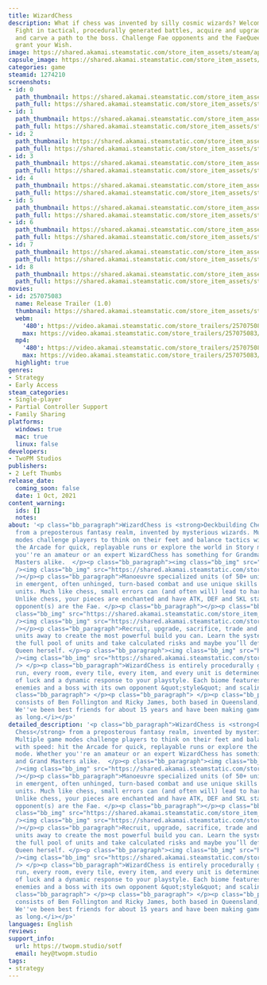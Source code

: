 ```yaml
---
title: WizardChess
description: What if chess was invented by silly cosmic wizards? Welcome to WizardChess.
  Fight in tactical, procedurally generated battles, acquire and upgrade new units,
  and carve a path to the boss. Challenge Fae opponents and the FaeQueen herself might
  grant your Wish.
image: https://shared.akamai.steamstatic.com/store_item_assets/steam/apps/1274210/header.jpg?t=1732773651
capsule_image: https://shared.akamai.steamstatic.com/store_item_assets/steam/apps/1274210/capsule_231x87.jpg?t=1732773651
categories: game
steamid: 1274210
screenshots:
- id: 0
  path_thumbnail: https://shared.akamai.steamstatic.com/store_item_assets/steam/apps/1274210/ss_2c28a63158067273ad558a8ed016fc1221d6c344.600x338.jpg?t=1732773651
  path_full: https://shared.akamai.steamstatic.com/store_item_assets/steam/apps/1274210/ss_2c28a63158067273ad558a8ed016fc1221d6c344.1920x1080.jpg?t=1732773651
- id: 1
  path_thumbnail: https://shared.akamai.steamstatic.com/store_item_assets/steam/apps/1274210/ss_8f4fb9aa3ab424a42fbe6fa2137caa1e64d98944.600x338.jpg?t=1732773651
  path_full: https://shared.akamai.steamstatic.com/store_item_assets/steam/apps/1274210/ss_8f4fb9aa3ab424a42fbe6fa2137caa1e64d98944.1920x1080.jpg?t=1732773651
- id: 2
  path_thumbnail: https://shared.akamai.steamstatic.com/store_item_assets/steam/apps/1274210/ss_c37616b92b9ec2897b0250211f703812d5ffcc63.600x338.jpg?t=1732773651
  path_full: https://shared.akamai.steamstatic.com/store_item_assets/steam/apps/1274210/ss_c37616b92b9ec2897b0250211f703812d5ffcc63.1920x1080.jpg?t=1732773651
- id: 3
  path_thumbnail: https://shared.akamai.steamstatic.com/store_item_assets/steam/apps/1274210/ss_70d2aa0c98d9676a5d26701db6bd348455c51e76.600x338.jpg?t=1732773651
  path_full: https://shared.akamai.steamstatic.com/store_item_assets/steam/apps/1274210/ss_70d2aa0c98d9676a5d26701db6bd348455c51e76.1920x1080.jpg?t=1732773651
- id: 4
  path_thumbnail: https://shared.akamai.steamstatic.com/store_item_assets/steam/apps/1274210/ss_63706bd402c54c314610678e429d4bd85527e274.600x338.jpg?t=1732773651
  path_full: https://shared.akamai.steamstatic.com/store_item_assets/steam/apps/1274210/ss_63706bd402c54c314610678e429d4bd85527e274.1920x1080.jpg?t=1732773651
- id: 5
  path_thumbnail: https://shared.akamai.steamstatic.com/store_item_assets/steam/apps/1274210/ss_f61cf45ca587d5f2f5727348b13685cfcf660f18.600x338.jpg?t=1732773651
  path_full: https://shared.akamai.steamstatic.com/store_item_assets/steam/apps/1274210/ss_f61cf45ca587d5f2f5727348b13685cfcf660f18.1920x1080.jpg?t=1732773651
- id: 6
  path_thumbnail: https://shared.akamai.steamstatic.com/store_item_assets/steam/apps/1274210/ss_622787cce091249dba2b08e2ea1dbde015962c65.600x338.jpg?t=1732773651
  path_full: https://shared.akamai.steamstatic.com/store_item_assets/steam/apps/1274210/ss_622787cce091249dba2b08e2ea1dbde015962c65.1920x1080.jpg?t=1732773651
- id: 7
  path_thumbnail: https://shared.akamai.steamstatic.com/store_item_assets/steam/apps/1274210/ss_b590ef48cc66fbd6964ef61c93be0a0e70d59580.600x338.jpg?t=1732773651
  path_full: https://shared.akamai.steamstatic.com/store_item_assets/steam/apps/1274210/ss_b590ef48cc66fbd6964ef61c93be0a0e70d59580.1920x1080.jpg?t=1732773651
- id: 8
  path_thumbnail: https://shared.akamai.steamstatic.com/store_item_assets/steam/apps/1274210/ss_5762ee10093b8853d684f39f41f54269618a5cd2.600x338.jpg?t=1732773651
  path_full: https://shared.akamai.steamstatic.com/store_item_assets/steam/apps/1274210/ss_5762ee10093b8853d684f39f41f54269618a5cd2.1920x1080.jpg?t=1732773651
movies:
- id: 257075083
  name: Release Trailer (1.0)
  thumbnail: https://shared.akamai.steamstatic.com/store_item_assets/steam/apps/257075083/f1f69af32507426415026f34424e1aadab10a428/movie_600x337.jpg?t=1732071618
  webm:
    '480': https://video.akamai.steamstatic.com/store_trailers/257075083/movie480_vp9.webm?t=1732071618
    max: https://video.akamai.steamstatic.com/store_trailers/257075083/movie_max_vp9.webm?t=1732071618
  mp4:
    '480': https://video.akamai.steamstatic.com/store_trailers/257075083/movie480.mp4?t=1732071618
    max: https://video.akamai.steamstatic.com/store_trailers/257075083/movie_max.mp4?t=1732071618
  highlight: true
genres:
- Strategy
- Early Access
steam_categories:
- Single-player
- Partial Controller Support
- Family Sharing
platforms:
  windows: true
  mac: true
  linux: false
developers:
- TwoPM Studios
publishers:
- 2 Left Thumbs
release_date:
  coming_soon: false
  date: 1 Oct, 2021
content_warning:
  ids: []
  notes:
about: '<p class="bb_paragraph">WizardChess is <strong>Deckbuilding Chess</strong>
  from a preposterous fantasy realm, invented by mysterious wizards. Multiple game
  modes challenge players to think on their feet and balance tactics with speed: hit
  the Arcade for quick, replayable runs or explore the world in Story mode. Whether
  you''re an amateur or an expert WizardChess has something for Grandma''s and Grand
  Masters alike.  </p><p class="bb_paragraph"><img class="bb_img" src="https://shared.akamai.steamstatic.com/store_item_assets/steam/apps/1274210/extras/title_tactical.png?t=1732773651"
  /><img class="bb_img" src="https://shared.akamai.steamstatic.com/store_item_assets/steam/apps/1274210/extras/newWCgif2.gif?t=1732773651"
  /></p><p class="bb_paragraph">Manoeuvre specialized units (of 50+ unique classes)
  in emergent, often unhinged, turn-based combat and use unique skills to defeat enemy
  units. Much like chess, small errors can (and often will) lead to harsh consequences.
  Unlike chess, your pieces are enchanted and have ATK, DEF and SKL stats... and your
  opponent(s) are the Fae. </p><p class="bb_paragraph"></p><p class="bb_paragraph"><img
  class="bb_img" src="https://shared.akamai.steamstatic.com/store_item_assets/steam/apps/1274210/extras/title_chess.png?t=1732773651"
  /><img class="bb_img" src="https://shared.akamai.steamstatic.com/store_item_assets/steam/apps/1274210/extras/newWCgif1.gif?t=1732773651"
  /></p><p class="bb_paragraph">Recruit, upgrade, sacrifice, trade and gamble your
  units away to create the most powerful build you can. Learn the systems, unlock
  the full pool of units and take calculated risks and maybe you’ll defeat the Fae
  Queen herself. </p><p class="bb_paragraph"><img class="bb_img" src="https://shared.akamai.steamstatic.com/store_item_assets/steam/apps/1274210/extras/title_roguelike.png?t=1732773651"
  /><img class="bb_img" src="https://shared.akamai.steamstatic.com/store_item_assets/steam/apps/1274210/extras/newWCgif3.gif?t=1732773651"
  /> </p><p class="bb_paragraph">WizardChess is entirely procedurally generated. Every
  run, every room, every tile, every item, and every unit is determined by a combination
  of luck and a dynamic response to your playstyle. Each biome features unique rooms,
  enemies and a boss with its own opponent &quot;style&quot; and scaling difficulty.</p><p
  class="bb_paragraph"> </p><p class="bb_paragraph"> </p><p class="bb_paragraph"><i>TwoPM
  consists of Ben Follington and Ricky James, both based in Queensland, Australia.
  We''ve been best friends for about 15 years and have been making games for almost
  as long.</i></p>'
detailed_description: '<p class="bb_paragraph">WizardChess is <strong>Deckbuilding
  Chess</strong> from a preposterous fantasy realm, invented by mysterious wizards.
  Multiple game modes challenge players to think on their feet and balance tactics
  with speed: hit the Arcade for quick, replayable runs or explore the world in Story
  mode. Whether you''re an amateur or an expert WizardChess has something for Grandma''s
  and Grand Masters alike.  </p><p class="bb_paragraph"><img class="bb_img" src="https://shared.akamai.steamstatic.com/store_item_assets/steam/apps/1274210/extras/title_tactical.png?t=1732773651"
  /><img class="bb_img" src="https://shared.akamai.steamstatic.com/store_item_assets/steam/apps/1274210/extras/newWCgif2.gif?t=1732773651"
  /></p><p class="bb_paragraph">Manoeuvre specialized units (of 50+ unique classes)
  in emergent, often unhinged, turn-based combat and use unique skills to defeat enemy
  units. Much like chess, small errors can (and often will) lead to harsh consequences.
  Unlike chess, your pieces are enchanted and have ATK, DEF and SKL stats... and your
  opponent(s) are the Fae. </p><p class="bb_paragraph"></p><p class="bb_paragraph"><img
  class="bb_img" src="https://shared.akamai.steamstatic.com/store_item_assets/steam/apps/1274210/extras/title_chess.png?t=1732773651"
  /><img class="bb_img" src="https://shared.akamai.steamstatic.com/store_item_assets/steam/apps/1274210/extras/newWCgif1.gif?t=1732773651"
  /></p><p class="bb_paragraph">Recruit, upgrade, sacrifice, trade and gamble your
  units away to create the most powerful build you can. Learn the systems, unlock
  the full pool of units and take calculated risks and maybe you’ll defeat the Fae
  Queen herself. </p><p class="bb_paragraph"><img class="bb_img" src="https://shared.akamai.steamstatic.com/store_item_assets/steam/apps/1274210/extras/title_roguelike.png?t=1732773651"
  /><img class="bb_img" src="https://shared.akamai.steamstatic.com/store_item_assets/steam/apps/1274210/extras/newWCgif3.gif?t=1732773651"
  /> </p><p class="bb_paragraph">WizardChess is entirely procedurally generated. Every
  run, every room, every tile, every item, and every unit is determined by a combination
  of luck and a dynamic response to your playstyle. Each biome features unique rooms,
  enemies and a boss with its own opponent &quot;style&quot; and scaling difficulty.</p><p
  class="bb_paragraph"> </p><p class="bb_paragraph"> </p><p class="bb_paragraph"><i>TwoPM
  consists of Ben Follington and Ricky James, both based in Queensland, Australia.
  We''ve been best friends for about 15 years and have been making games for almost
  as long.</i></p>'
languages: English
reviews:
support_info:
  url: https://twopm.studio/sotf
  email: hey@twopm.studio
tags:
- strategy
---
```

